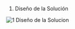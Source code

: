 1. Diseño de la Solución

![1  Diseño de la Solucion](https://user-images.githubusercontent.com/77123147/172721235-2a26a5dd-3119-465a-990d-d052b92cf33a.PNG)

